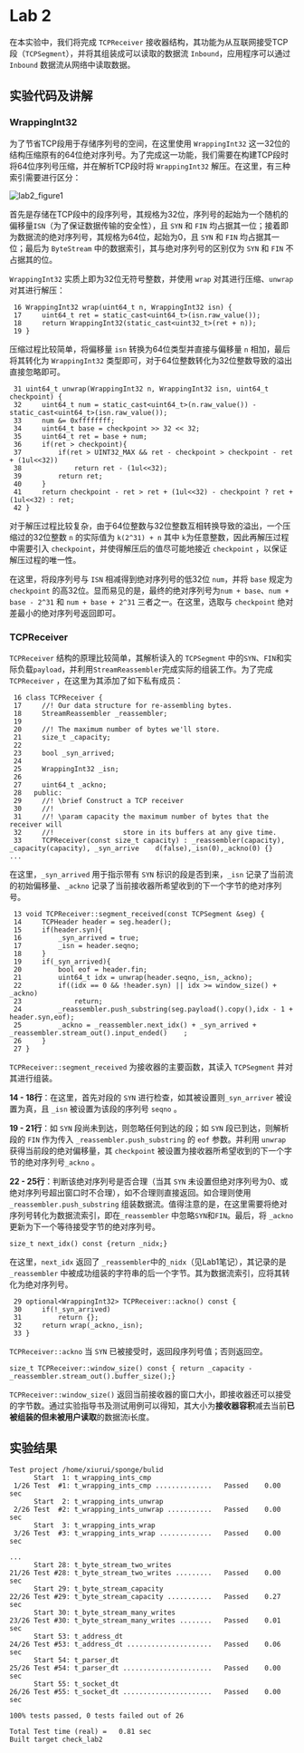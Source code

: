 # Lab 2

在本实验中，我们将完成 `TCPReceiver` 接收器结构，其功能为从互联网接受TCP段（`TCPSegment`），并将其组装成可以读取的数据流 `Inbound`，应用程序可以通过 `Inbound` 数据流从网络中读取数据。

## 实验代码及讲解

### WrappingInt32

为了节省TCP段用于存储序列号的空间，在这里使用 `WrappingInt32` 这一32位的结构压缩原有的64位绝对序列号。为了完成这一功能，我们需要在构建TCP段时将64位序列号压缩，并在解析TCP段时将 `WrappingInt32`  解压。在这里，有三种索引需要进行区分：

![lab2_figure1](C:\Users\xiurui\Desktop\计算机书单\CS144\lab2_figure1.png)

首先是存储在TCP段中的段序列号，其规格为32位，序列号的起始为一个随机的偏移量`ISN`（为了保证数据传输的安全性），且 `SYN` 和 `FIN` 均占据其一位；接着即为数据流的绝对序列号，其规格为64位，起始为0，且 `SYN` 和 `FIN` 均占据其一位；最后为 `ByteStream` 中的数据索引，其与绝对序列号的区别仅为 `SYN` 和 `FIN` 不占据其的位。

 `WrappingInt32` 实质上即为32位无符号整数，并使用 `wrap` 对其进行压缩、`unwrap` 对其进行解压：

```
 16 WrappingInt32 wrap(uint64_t n, WrappingInt32 isn) { 
 17     uint64_t ret = static_cast<uint64_t>(isn.raw_value());
 18     return WrappingInt32(static_cast<uint32_t>(ret + n));
 19 }
```

压缩过程比较简单，将偏移量 `isn` 转换为64位类型并直接与偏移量 `n` 相加，最后将其转化为 `WrappingInt32` 类型即可，对于64位整数转化为32位整数导致的溢出直接忽略即可。

```
 31 uint64_t unwrap(WrappingInt32 n, WrappingInt32 isn, uint64_t checkpoint) {
 32     uint64_t num = static_cast<uint64_t>(n.raw_value()) - static_cast<uint64_t>(isn.raw_value());
 33     num &= 0xffffffff;
 34     uint64_t base = checkpoint >> 32 << 32;
 35     uint64_t ret = base + num;
 36     if(ret > checkpoint){
 37         if(ret > UINT32_MAX && ret - checkpoint > checkpoint - ret + (1ul<<32))
 38             return ret - (1ul<<32);
 39         return ret;
 40     }
 41     return checkpoint - ret > ret + (1ul<<32) - checkpoint ? ret + (1ul<<32) : ret;
 42 }
```

对于解压过程比较复杂，由于64位整数与32位整数互相转换导致的溢出，一个压缩过的32位整数 `n` 的实际值为 `k(2^31) + n` 其中 `k`为任意整数，因此再解压过程中需要引入 `checkpoint`，并使得解压后的值尽可能地接近 `checkpoint` ，以保证解压过程的唯一性。

在这里，将段序列号与 `ISN` 相减得到绝对序列号的低32位 `num`，并将 `base` 规定为 `checkpoint` 的高32位。显而易见的是，最终的绝对序列号为`num + base`、`num + base - 2^31` 和 `num + base + 2^31` 三者之一。在这里，选取与 `checkpoint` 绝对差最小的绝对序列号返回即可。

### TCPReceiver

`TCPReceiver` 结构的原理比较简单，其解析读入的 `TCPSegment` 中的`SYN`、`FIN`和实际负载`payload`，并利用`StreamReassembler`完成实际的组装工作。为了完成 `TCPReceiver` ，在这里为其添加了如下私有成员：

```
 16 class TCPReceiver {
 17     //! Our data structure for re-assembling bytes.
 18     StreamReassembler _reassembler;
 19 
 20     //! The maximum number of bytes we'll store.
 21     size_t _capacity;
 22 
 23     bool _syn_arrived;
 24 
 25     WrappingInt32 _isn;
 26 
 27     uint64_t _ackno;
 28   public:
 29     //! \brief Construct a TCP receiver
 30     //!
 31     //! \param capacity the maximum number of bytes that the receiver will
 32     //!                 store in its buffers at any give time.
 33     TCPReceiver(const size_t capacity) : _reassembler(capacity), _capacity(capacity), _syn_arrive    d(false),_isn(0),_ackno(0) {}
...
```

在这里，`_syn_arrived` 用于指示带有 `SYN` 标识的段是否到来，`_isn` 记录了当前流的初始偏移量、`_ackno` 记录了当前接收器所希望收到的下一个字节的绝对序列号。

```
 13 void TCPReceiver::segment_received(const TCPSegment &seg) {
 14     TCPHeader header = seg.header();
 15     if(header.syn){
 16         _syn_arrived = true;
 17         _isn = header.seqno;
 18     }
 19     if(_syn_arrived){
 20         bool eof = header.fin;
 21         uint64_t idx = unwrap(header.seqno,_isn,_ackno);
 22         if((idx == 0 && !header.syn) || idx >= window_size() + _ackno)
 23             return;
 24         _reassembler.push_substring(seg.payload().copy(),idx - 1 + header.syn,eof);
 25         _ackno = _reassembler.next_idx() + _syn_arrived + _reassembler.stream_out().input_ended()    ;   
 26     }
 27 }  
```

`TCPReceiver::segment_received` 为接收器的主要函数，其读入 `TCPSegment` 并对其进行组装。

**14 - 18行**：在这里，首先对段的 `SYN` 进行检查，如其被设置则`_syn_arriver` 被设置为真，且 `_isn` 被设置为该段的序列号 `seqno` 。

**19 - 21行**：如 `SYN` 段尚未到达，则忽略任何到达的段；如 `SYN` 段已到达，则解析段的 `FIN` 作为传入 `_reassembler.push_substring` 的 `eof` 参数。并利用 `unwrap` 获得当前段的绝对偏移量，其 `checkpoint` 被设置为接收器所希望收到的下一个字节的绝对序列号`_ackno` 。

**22 - 25行**：判断该绝对序列号是否合理（当其 `SYN` 未设置但绝对序列号为0、或绝对序列号超出窗口时不合理），如不合理则直接返回。如合理则使用 `_reassembler.push_substring` 组装数据流。值得注意的是，在这里需要将绝对序列号转化为数据流索引，即在`_reassembler` 中忽略`SYN`和`FIN`。最后，将 `_ackno` 更新为下一个等待接受字节的绝对序列号。

```
size_t next_idx() const {return _nidx;}
```

在这里，`next_idx` 返回了 `_reassembler`中的`_nidx`（见Lab1笔记），其记录的是 `_reassembler` 中被成功组装的字符串的后一个字节。其为数据流索引，应将其转化为绝对序列号。

```
 29 optional<WrappingInt32> TCPReceiver::ackno() const { 
 30     if(!_syn_arrived)
 31         return {};
 32     return wrap(_ackno,_isn);
 33 }
```

`TCPReceiver::ackno` 当 `SYN` 已被接受时，返回段序列号值；否则返回空。

```
size_t TCPReceiver::window_size() const { return _capacity - _reassembler.stream_out().buffer_size();}
```

`TCPReceiver::window_size()` 返回当前接收器的窗口大小，即接收器还可以接受的字节数。通过实验指导书及测试用例可以得知，其大小为**接收器容积**减去当前**已被组装的但未被用户读取**的数据流i长度。

## 实验结果

```
Test project /home/xiurui/sponge/bulid
      Start  1: t_wrapping_ints_cmp
 1/26 Test  #1: t_wrapping_ints_cmp ..............   Passed    0.00 sec
      Start  2: t_wrapping_ints_unwrap
 2/26 Test  #2: t_wrapping_ints_unwrap ...........   Passed    0.00 sec
      Start  3: t_wrapping_ints_wrap
 3/26 Test  #3: t_wrapping_ints_wrap .............   Passed    0.00 sec

...
      Start 28: t_byte_stream_two_writes
21/26 Test #28: t_byte_stream_two_writes .........   Passed    0.00 sec
      Start 29: t_byte_stream_capacity
22/26 Test #29: t_byte_stream_capacity ...........   Passed    0.27 sec
      Start 30: t_byte_stream_many_writes
23/26 Test #30: t_byte_stream_many_writes ........   Passed    0.01 sec
      Start 53: t_address_dt
24/26 Test #53: t_address_dt .....................   Passed    0.06 sec
      Start 54: t_parser_dt
25/26 Test #54: t_parser_dt ......................   Passed    0.00 sec
      Start 55: t_socket_dt
26/26 Test #55: t_socket_dt ......................   Passed    0.00 sec

100% tests passed, 0 tests failed out of 26

Total Test time (real) =   0.81 sec
Built target check_lab2
```

